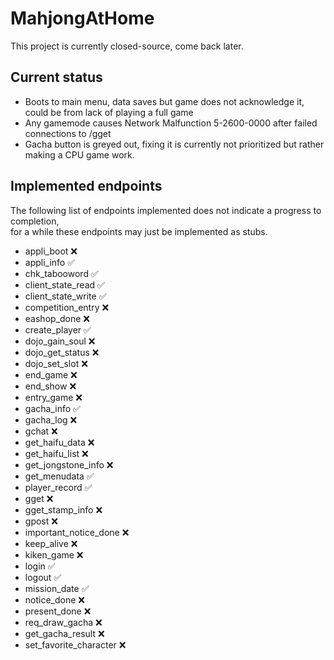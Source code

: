 # MahjongAtHome
This project is currently closed-source, come back later.

## Current status
- Boots to main menu, data saves but game does not acknowledge it, could be from lack of playing a full game<br>
- Any gamemode causes Network Malfunction 5-2600-0000 after failed connections to /gget<br>
- Gacha button is greyed out, fixing it is currently not prioritized but rather making a CPU game work.

## Implemented endpoints
The following list of endpoints implemented does not indicate a progress to completion,<br>
for a while these endpoints may just be implemented as stubs.
- appli_boot ❌
- appli_info ✅
- chk_tabooword ✅
- client_state_read ✅
- client_state_write ✅
- competition_entry ❌
- eashop_done ❌
- create_player ✅
- dojo_gain_soul ❌
- dojo_get_status ❌
- dojo_set_slot ❌
- end_game ❌
- end_show ❌
- entry_game ❌
- gacha_info ✅
- gacha_log ❌
- gchat ❌
- get_haifu_data ❌
- get_haifu_list ❌
- get_jongstone_info ❌
- get_menudata ✅
- player_record ✅
- gget ❌
- gget_stamp_info ❌
- gpost ❌
- important_notice_done ❌
- keep_alive ❌
- kiken_game ❌
- login ✅
- logout ✅
- mission_date ✅
- notice_done ❌
- present_done ❌
- req_draw_gacha ❌
- get_gacha_result ❌
- set_favorite_character ❌
